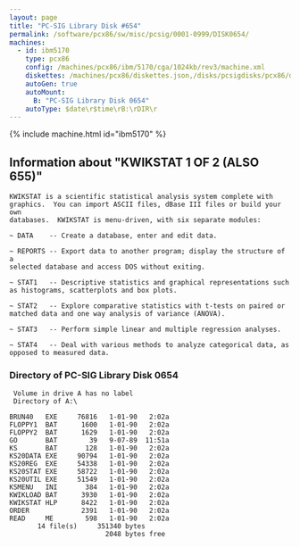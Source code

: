 ```yaml
---
layout: page
title: "PC-SIG Library Disk #654"
permalink: /software/pcx86/sw/misc/pcsig/0001-0999/DISK0654/
machines:
  - id: ibm5170
    type: pcx86
    config: /machines/pcx86/ibm/5170/cga/1024kb/rev3/machine.xml
    diskettes: /machines/pcx86/diskettes.json,/disks/pcsigdisks/pcx86/diskettes.json
    autoGen: true
    autoMount:
      B: "PC-SIG Library Disk 0654"
    autoType: $date\r$time\rB:\rDIR\r
---
```


{% include machine.html id="ibm5170" %}

## Information about "KWIKSTAT 1 OF 2 (ALSO 655)"

    KWIKSTAT is a scientific statistical analysis system complete with
    graphics.  You can import ASCII files, dBase III files or build your own
    databases.  KWIKSTAT is menu-driven, with six separate modules:
    
    ~ DATA    -- Create a database, enter and edit data.
    
    ~ REPORTS -- Export data to another program; display the structure of a
    selected database and access DOS without exiting.
    
    ~ STAT1   -- Descriptive statistics and graphical representations such
    as histograms, scatterplots and box plots.
    
    ~ STAT2   -- Explore comparative statistics with t-tests on paired or
    matched data and one way analysis of variance (ANOVA).
    
    ~ STAT3   -- Perform simple linear and multiple regression analyses.
    
    ~ STAT4   -- Deal with various methods to analyze categorical data, as
    opposed to measured data.

### Directory of PC-SIG Library Disk 0654

     Volume in drive A has no label
     Directory of A:\

    BRUN40   EXE     76816   1-01-90   2:02a
    FLOPPY1  BAT      1600   1-01-90   2:02a
    FLOPPY2  BAT      1629   1-01-90   2:02a
    GO       BAT        39   9-07-89  11:51a
    KS       BAT       128   1-01-90   2:02a
    KS20DATA EXE     90794   1-01-90   2:02a
    KS20REG  EXE     54338   1-01-90   2:02a
    KS20STAT EXE     58722   1-01-90   2:02a
    KS20UTIL EXE     51549   1-01-90   2:02a
    KSMENU   INI       384   1-01-90   2:02a
    KWIKLOAD BAT      3930   1-01-90   2:02a
    KWIKSTAT HLP      8422   1-01-90   2:02a
    ORDER             2391   1-01-90   2:02a
    READ     ME        598   1-01-90   2:02a
           14 file(s)     351340 bytes
                            2048 bytes free
